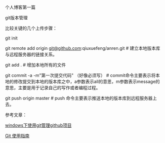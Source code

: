 个人博客第一篇

git版本管理

比较关键的几个上传步骤：

git init

git remote add origin git@github.com:qiuxuefeng/anren.git # 建立本地版本库与远程服务器的链接关系。

git add .   # 增加本地所有的文件

git commit -a -m"第一次提交代码" （好像必须写）  # commit命令主要表示将本地的修改提交到本地的版本库之中，a参数表示all的意思，m参数表示message的意思，主要是用于记录自己的写作或者编程过程。

git push origin master    # push 命令主要表示推送本地的版本库到远程服务器上去。

参考文章：

[windows下使用git管理github项目](http://hi.baidu.com/mcspring/blog/item/171b1e38986d39fab211c71b.html)

[Git 使用指南](http://www.linuxgem.org/user_files/linuxgem/Image/git-tutor.pdf)


